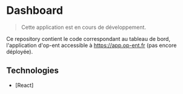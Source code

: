 # Dashboard

> Cette application est en cours de développement.

Ce repository contient le code correspondant au tableau de bord, l'application d'op-ent accessible à https://app.op-ent.fr (pas encore déployée).

## Technologies

- [React]
